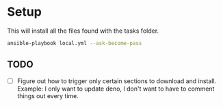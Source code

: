 # Setup
This will install all the files found with the tasks folder.
```bash
ansible-playbook local.yml --ask-become-pass
```

## TODO
- [ ] Figure out how to trigger only certain sections to download and install.
    Example: I only want to update deno, I don't want to have to comment things out every time.
